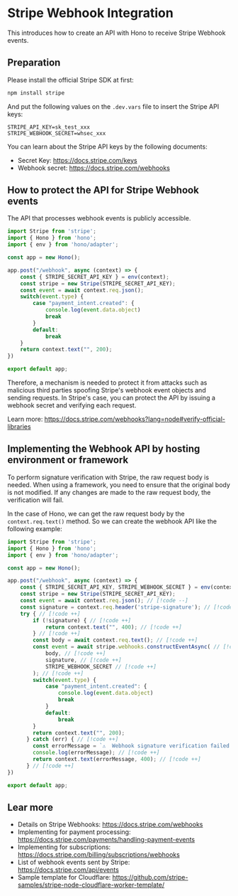 # Stripe Webhook Integration  

This introduces how to create an API with Hono to receive Stripe Webhook events.

## Preparation

Please install the official Stripe SDK at first:

```bash
npm install stripe
```

And put the following values on the `.dev.vars` file to insert the Stripe API keys:

```
STRIPE_API_KEY=sk_test_xxx
STRIPE_WEBHOOK_SECRET=whsec_xxx
```

You can learn about the Stripe API keys by the following documents:

- Secret Key: https://docs.stripe.com/keys
- Webhook secret: https://docs.stripe.com/webhooks


## How to protect the API for Stripe Webhook events

The API that processes webhook events is publicly accessible.

```javascript
import Stripe from 'stripe';
import { Hono } from 'hono';
import { env } from 'hono/adapter';

const app = new Hono();

app.post("/webhook", async (context) => {
    const { STRIPE_SECRET_API_KEY } = env(context);
    const stripe = new Stripe(STRIPE_SECRET_API_KEY);
    const event = await context.req.json();
    switch(event.type) {
        case "payment_intent.created": {
            console.log(event.data.object)
            break
        }
        default:
            break
    }
    return context.text("", 200);
})

export default app;
```

Therefore, a mechanism is needed to protect it from attacks such as malicious third parties spoofing Stripe's webhook event objects and sending requests. In Stripe's case, you can protect the API by issuing a webhook secret and verifying each request.

Learn more: https://docs.stripe.com/webhooks?lang=node#verify-official-libraries  

## Implementing the Webhook API by hosting environment or framework
To perform signature verification with Stripe, the raw request body is needed.
When using a framework, you need to ensure that the original body is not modified. If any changes are made to the raw request body, the verification will fail.

In the case of Hono, we can get the raw request body by the `context.req.text()` method. So we can create the webhook API like the following example:

```js
import Stripe from 'stripe';
import { Hono } from 'hono';
import { env } from 'hono/adapter';

const app = new Hono();

app.post("/webhook", async (context) => {
    const { STRIPE_SECRET_API_KEY, STRIPE_WEBHOOK_SECRET } = env(context);
    const stripe = new Stripe(STRIPE_SECRET_API_KEY);
    const event = await context.req.json(); // [!code --]
    const signature = context.req.header('stripe-signature'); // [!code ++]
    try { // [!code ++]
        if (!signature) { // [!code ++]
            return context.text("", 400); // [!code ++]
        } // [!code ++]
        const body = await context.req.text(); // [!code ++]
        const event = await stripe.webhooks.constructEventAsync( // [!code ++]
            body, // [!code ++]
            signature, // [!code ++]
            STRIPE_WEBHOOK_SECRET // [!code ++]
        ); // [!code ++]
        switch(event.type) {
            case "payment_intent.created": {
                console.log(event.data.object)
                break
            }
            default:
                break
        }
        return context.text("", 200);
      } catch (err) { // [!code ++]
        const errorMessage = `⚠️  Webhook signature verification failed. ${err instanceof Error ? err.message : "Internal server error"}` // [!code ++]
        console.log(errorMessage); // [!code ++]
        return context.text(errorMessage, 400); // [!code ++]
      } // [!code ++]
})

export default app;
```


## Lear more

- Details on Stripe Webhooks:
https://docs.stripe.com/webhooks
- Implementing for payment processing: 
https://docs.stripe.com/payments/handling-payment-events
- Implementing for subscriptions:
https://docs.stripe.com/billing/subscriptions/webhooks
- List of webhook events sent by Stripe:
https://docs.stripe.com/api/events
- Sample template for Cloudflare:
https://github.com/stripe-samples/stripe-node-cloudflare-worker-template/